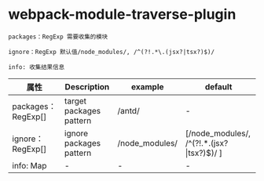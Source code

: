 # webpack-module-traverse-plugin

`packages：RegExp 需要收集的模块`

`ignore：RegExp 默认值/node_modules/, /^(?!.*\.(jsx?|tsx?)$)/`

`info: 收集结果信息`

| 属性    | Description | example | default |
| --------- | ----------- | --------- | --------- |
| packages：RegExp[]    | target packages pattern      | /antd/ | - |
| ignore：RegExp[] | ignore packages pattern    | /node_modules/ | [/node_modules/, /^(?!.*\.(jsx?\|tsx?)$)/ ] 
| info: Map |  - | - | - |